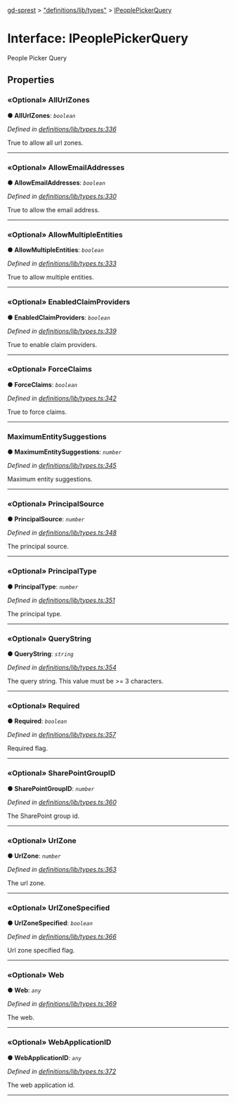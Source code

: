 [gd-sprest](../README.md) > ["definitions/lib/types"](../modules/_definitions_lib_types_.md) > [IPeoplePickerQuery](../interfaces/_definitions_lib_types_.ipeoplepickerquery.md)



# Interface: IPeoplePickerQuery


People Picker Query


## Properties
<a id="allurlzones"></a>

### «Optional» AllUrlZones

**●  AllUrlZones**:  *`boolean`* 

*Defined in [definitions/lib/types.ts:336](https://github.com/gunjandatta/sprest/blob/3de79f1/src/definitions/lib/types.ts#L336)*



True to allow all url zones.




___

<a id="allowemailaddresses"></a>

### «Optional» AllowEmailAddresses

**●  AllowEmailAddresses**:  *`boolean`* 

*Defined in [definitions/lib/types.ts:330](https://github.com/gunjandatta/sprest/blob/3de79f1/src/definitions/lib/types.ts#L330)*



True to allow the email address.




___

<a id="allowmultipleentities"></a>

### «Optional» AllowMultipleEntities

**●  AllowMultipleEntities**:  *`boolean`* 

*Defined in [definitions/lib/types.ts:333](https://github.com/gunjandatta/sprest/blob/3de79f1/src/definitions/lib/types.ts#L333)*



True to allow multiple entities.




___

<a id="enabledclaimproviders"></a>

### «Optional» EnabledClaimProviders

**●  EnabledClaimProviders**:  *`boolean`* 

*Defined in [definitions/lib/types.ts:339](https://github.com/gunjandatta/sprest/blob/3de79f1/src/definitions/lib/types.ts#L339)*



True to enable claim providers.




___

<a id="forceclaims"></a>

### «Optional» ForceClaims

**●  ForceClaims**:  *`boolean`* 

*Defined in [definitions/lib/types.ts:342](https://github.com/gunjandatta/sprest/blob/3de79f1/src/definitions/lib/types.ts#L342)*



True to force claims.




___

<a id="maximumentitysuggestions"></a>

###  MaximumEntitySuggestions

**●  MaximumEntitySuggestions**:  *`number`* 

*Defined in [definitions/lib/types.ts:345](https://github.com/gunjandatta/sprest/blob/3de79f1/src/definitions/lib/types.ts#L345)*



Maximum entity suggestions.




___

<a id="principalsource"></a>

### «Optional» PrincipalSource

**●  PrincipalSource**:  *`number`* 

*Defined in [definitions/lib/types.ts:348](https://github.com/gunjandatta/sprest/blob/3de79f1/src/definitions/lib/types.ts#L348)*



The principal source.




___

<a id="principaltype"></a>

### «Optional» PrincipalType

**●  PrincipalType**:  *`number`* 

*Defined in [definitions/lib/types.ts:351](https://github.com/gunjandatta/sprest/blob/3de79f1/src/definitions/lib/types.ts#L351)*



The principal type.




___

<a id="querystring"></a>

### «Optional» QueryString

**●  QueryString**:  *`string`* 

*Defined in [definitions/lib/types.ts:354](https://github.com/gunjandatta/sprest/blob/3de79f1/src/definitions/lib/types.ts#L354)*



The query string. This value must be >= 3 characters.




___

<a id="required"></a>

### «Optional» Required

**●  Required**:  *`boolean`* 

*Defined in [definitions/lib/types.ts:357](https://github.com/gunjandatta/sprest/blob/3de79f1/src/definitions/lib/types.ts#L357)*



Required flag.




___

<a id="sharepointgroupid"></a>

### «Optional» SharePointGroupID

**●  SharePointGroupID**:  *`number`* 

*Defined in [definitions/lib/types.ts:360](https://github.com/gunjandatta/sprest/blob/3de79f1/src/definitions/lib/types.ts#L360)*



The SharePoint group id.




___

<a id="urlzone"></a>

### «Optional» UrlZone

**●  UrlZone**:  *`number`* 

*Defined in [definitions/lib/types.ts:363](https://github.com/gunjandatta/sprest/blob/3de79f1/src/definitions/lib/types.ts#L363)*



The url zone.




___

<a id="urlzonespecified"></a>

### «Optional» UrlZoneSpecified

**●  UrlZoneSpecified**:  *`boolean`* 

*Defined in [definitions/lib/types.ts:366](https://github.com/gunjandatta/sprest/blob/3de79f1/src/definitions/lib/types.ts#L366)*



Url zone specified flag.




___

<a id="web"></a>

### «Optional» Web

**●  Web**:  *`any`* 

*Defined in [definitions/lib/types.ts:369](https://github.com/gunjandatta/sprest/blob/3de79f1/src/definitions/lib/types.ts#L369)*



The web.




___

<a id="webapplicationid"></a>

### «Optional» WebApplicationID

**●  WebApplicationID**:  *`any`* 

*Defined in [definitions/lib/types.ts:372](https://github.com/gunjandatta/sprest/blob/3de79f1/src/definitions/lib/types.ts#L372)*



The web application id.




___


